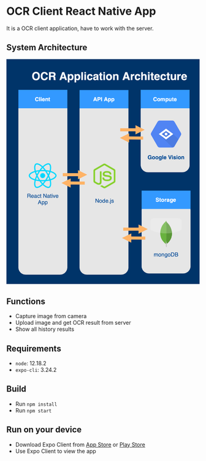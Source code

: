 # OCR Client React Native App

It is a OCR client application, have to work with the server.

## System Architecture

![System Architecture](SystemArchitecture.png)

## Functions

- Capture image from camera
- Upload image and get OCR result from server
- Show all history results

## Requirements

- `node`: 12.18.2
- `expo-cli`: 3.24.2

## Build

- Run `npm install`
- Run `npm start`

## Run on your device

- Download Expo Client from [App Store](https://apps.apple.com/us/app/expo-client/id982107779) or [Play Store](https://play.google.com/store/apps/details?id=host.exp.exponent)
- Use Expo Client to view the app
